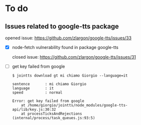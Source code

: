 # To do

## Issues related to google-tts package

  opened issue: https://github.com/zlargon/google-tts/issues/33

- [x] node-fetch vulnerability found in package google-tts
 
  closed issue: https://github.com/zlargon/google-tts/issues/31

- [ ] get key failed from google
  ```
  $ jointts download gt mi chiamo Giorgio --language=it

  sentence       : mi chiamo Giorgio
  language       : it
  speed          : normal

  Error: get key failed from google
      at /home/giorgio/jointts/node_modules/google-tts-api/lib/key.js:30:32
      at processTicksAndRejections (internal/process/task_queues.js:93:5)
  ```

